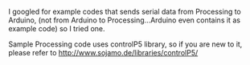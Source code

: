 I googled for example codes that sends serial data from Processing to Arduino,
(not from Arduino to Processing...Arduino even contains it as example code)
so I tried one.

Sample Processing code uses controlP5 library, 
so if you are new to it, please refer to http://www.sojamo.de/libraries/controlP5/
